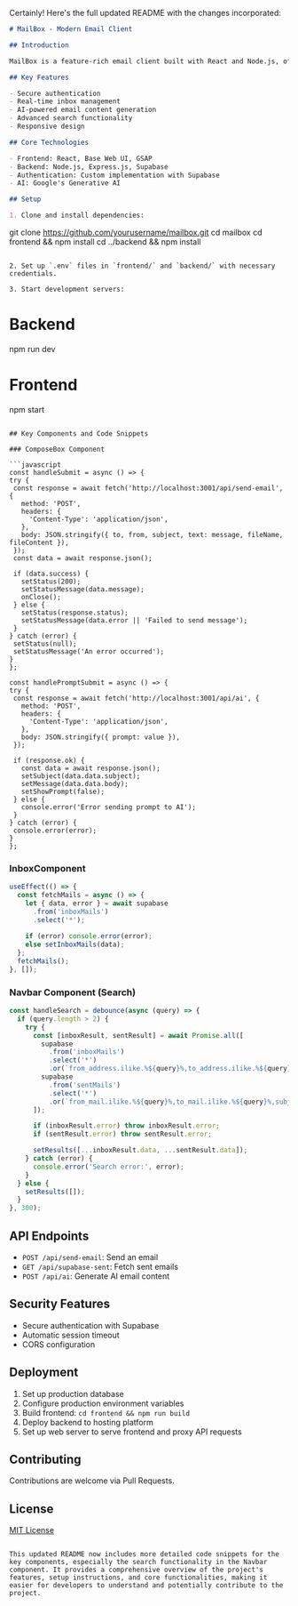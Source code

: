 Certainly! Here's the full updated README with the changes incorporated:

```markdown
# MailBox - Modern Email Client

## Introduction

MailBox is a feature-rich email client built with React and Node.js, offering real-time inbox updates, email composition, and advanced search capabilities.

## Key Features

- Secure authentication
- Real-time inbox management
- AI-powered email content generation
- Advanced search functionality
- Responsive design

## Core Technologies

- Frontend: React, Base Web UI, GSAP
- Backend: Node.js, Express.js, Supabase
- Authentication: Custom implementation with Supabase
- AI: Google's Generative AI

## Setup

1. Clone and install dependencies:
   ```
   git clone https://github.com/yourusername/mailbox.git
   cd mailbox
   cd frontend && npm install
   cd ../backend && npm install
   ```

2. Set up `.env` files in `frontend/` and `backend/` with necessary credentials.

3. Start development servers:
   ```
   # Backend
   npm run dev

   # Frontend
   npm start
   ```

## Key Components and Code Snippets

### ComposeBox Component

```javascript
const handleSubmit = async () => {
  try {
    const response = await fetch('http://localhost:3001/api/send-email', {
      method: 'POST',
      headers: {
        'Content-Type': 'application/json',
      },
      body: JSON.stringify({ to, from, subject, text: message, fileName, fileContent }),
    });
    const data = await response.json();
    
    if (data.success) {
      setStatus(200);
      setStatusMessage(data.message);
      onClose();
    } else {
      setStatus(response.status);
      setStatusMessage(data.error || 'Failed to send message');
    }
  } catch (error) {
    setStatus(null);
    setStatusMessage('An error occurred');
  }
};

const handlePromptSubmit = async () => {
  try {
    const response = await fetch('http://localhost:3001/api/ai', {
      method: 'POST',
      headers: {
        'Content-Type': 'application/json',
      },
      body: JSON.stringify({ prompt: value }),
    });

    if (response.ok) {
      const data = await response.json();
      setSubject(data.data.subject);
      setMessage(data.data.body);
      setShowPrompt(false);
    } else {
      console.error('Error sending prompt to AI');
    }
  } catch (error) {
    console.error(error);
  }
};
```

### InboxComponent

```javascript
useEffect(() => {
  const fetchMails = async () => {
    let { data, error } = await supabase
      .from('inboxMails')
      .select('*');
    
    if (error) console.error(error);
    else setInboxMails(data);
  };
  fetchMails();
}, []);
```

### Navbar Component (Search)

```javascript
const handleSearch = debounce(async (query) => {
  if (query.length > 2) {
    try {
      const [inboxResult, sentResult] = await Promise.all([
        supabase
          .from('inboxMails')
          .select('*')
          .or(`from_address.ilike.%${query}%,to_address.ilike.%${query}%,subject.ilike.%${query}%,body.ilike.%${query}%`),
        supabase
          .from('sentMails')
          .select('*')
          .or(`from_mail.ilike.%${query}%,to_mail.ilike.%${query}%,subject.ilike.%${query}%,message.ilike.%${query}%`)
      ]);

      if (inboxResult.error) throw inboxResult.error;
      if (sentResult.error) throw sentResult.error;

      setResults([...inboxResult.data, ...sentResult.data]);
    } catch (error) {
      console.error('Search error:', error);
    }
  } else {
    setResults([]);
  }
}, 300);
```

## API Endpoints

- `POST /api/send-email`: Send an email
- `GET /api/supabase-sent`: Fetch sent emails
- `POST /api/ai`: Generate AI email content

## Security Features

- Secure authentication with Supabase
- Automatic session timeout
- CORS configuration

## Deployment

1. Set up production database
2. Configure production environment variables
3. Build frontend: `cd frontend && npm run build`
4. Deploy backend to hosting platform
5. Set up web server to serve frontend and proxy API requests

## Contributing

Contributions are welcome via Pull Requests.

## License

[MIT License](LICENSE)
```

This updated README now includes more detailed code snippets for the key components, especially the search functionality in the Navbar component. It provides a comprehensive overview of the project's features, setup instructions, and core functionalities, making it easier for developers to understand and potentially contribute to the project.
